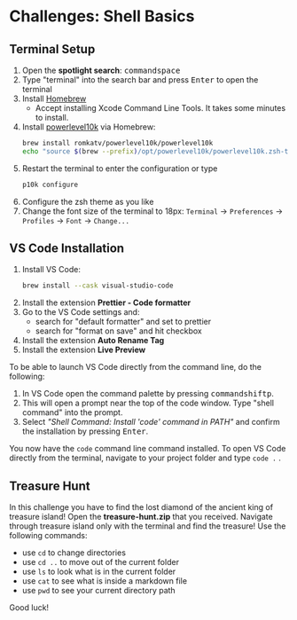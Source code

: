 # Challenges: Shell Basics

## Terminal Setup

1. Open the **spotlight search**:  <kbd>command</kbd><kbd>space</kbd>
2. Type "terminal" into the search bar and press <kbd>Enter</kbd> to open the terminal
3. Install [Homebrew](https://brew.sh/)
   - Accept installing Xcode Command Line Tools. It takes some minutes to install.
4. Install [powerlevel10k](https://github.com/romkatv/powerlevel10k#homebrew) via Homebrew:
   ```bash
   brew install romkatv/powerlevel10k/powerlevel10k
   echo "source $(brew --prefix)/opt/powerlevel10k/powerlevel10k.zsh-theme" >>~/.zshrc
   ```
5. Restart the terminal to enter the configuration or type
   ```bash
   p10k configure
   ```
6. Configure the zsh theme as you like
7. Change the font size of the terminal to 18px: `Terminal` -> `Preferences` -> `Profiles` -> `Font`
   -> `Change...`

## VS Code Installation

1. Install VS Code:
   ```bash
   brew install --cask visual-studio-code
   ```
2. Install the extension **Prettier - Code formatter**
3. Go to the VS Code settings and:
   - search for "default formatter" and set to prettier
   - search for "format on save" and hit checkbox
4. Install the extension **Auto Rename Tag**
5. Install the extension **Live Preview**

To be able to launch VS Code directly from the command line, do the following:

1. In VS Code open the command palette by pressing <kbd>command</kbd><kbd>shift</kbd><kbd>p</kbd>.
2. This will open a prompt near the top of the code window. Type "shell command" into the prompt.
3. Select _"Shell Command: Install 'code' command in PATH"_ and confirm the installation by pressing
   <kbd>Enter</kbd>.

You now have the `code` command line command installed. To open VS Code directly from the terminal,
navigate to your project folder and type `code .` .

## Treasure Hunt

In this challenge you have to find the lost diamond of the ancient king of treasure island! Open the
**treasure-hunt.zip** that you received. Navigate through treasure island only with the terminal and
find the treasure! Use the following commands:

- use `cd` to change directories
- use `cd ..` to move out of the current folder
- use `ls` to look what is in the current folder
- use `cat` to see what is inside a markdown file
- use `pwd` to see your current directory path

Good luck!
